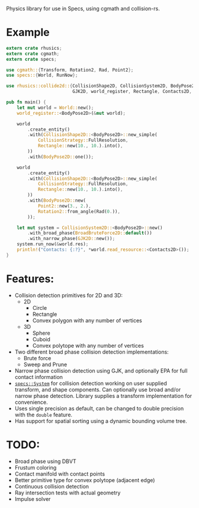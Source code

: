 Physics library for use in Specs, using cgmath and collision-rs.

# Example

```rust
extern crate rhusics;
extern crate cgmath;
extern crate specs;

use cgmath::{Transform, Rotation2, Rad, Point2};
use specs::{World, RunNow};

use rhusics::collide2d::{CollisionShape2D, CollisionSystem2D, BodyPose2D, BroadBruteForce2D,
                         GJK2D, world_register, Rectangle, Contacts2D, CollisionStrategy};

pub fn main() {
    let mut world = World::new();
    world_register::<BodyPose2D>(&mut world);

    world
        .create_entity()
        .with(CollisionShape2D::<BodyPose2D>::new_simple(
            CollisionStrategy::FullResolution,
            Rectangle::new(10., 10.).into(),
        ))
        .with(BodyPose2D::one());

    world
        .create_entity()
        .with(CollisionShape2D::<BodyPose2D>::new_simple(
            CollisionStrategy::FullResolution,
            Rectangle::new(10., 10.).into(),
        ))
        .with(BodyPose2D::new(
            Point2::new(3., 2.),
            Rotation2::from_angle(Rad(0.)),
        ));

    let mut system = CollisionSystem2D::<BodyPose2D>::new()
        .with_broad_phase(BroadBruteForce2D::default())
        .with_narrow_phase(GJK2D::new());
    system.run_now(&world.res);
    println!("Contacts: {:?}", *world.read_resource::<Contacts2D>());
}
```

# Features:

* Collision detection primitives for 2D and 3D:
  * 2D
    * Circle
    * Rectangle
    * Convex polygon with any number of vertices
  * 3D
    * Sphere
    * Cuboid
    * Convex polytope with any number of vertices
* Two different broad phase collision detection implementations:
  * Brute force
  * Sweep and Prune
* Narrow phase collision detection using GJK, and optionally EPA for full contact information
* [`specs::System`](https://docs.rs/specs/0.9.5/specs/trait.System.html) for collision
  detection working on user supplied transform, and shape components.
  Can optionally use broad and/or narrow phase detection.
  Library supplies a transform implementation for convenience.
* Uses single precision as default, can be changed to double precision with the `double`
  feature.
* Has support for spatial sorting using a dynamic bounding volume tree.

# TODO:

* Broad phase using DBVT
* Frustum coloring
* Contact manifold with contact points
* Better primitive type for convex polytope (adjacent edge)
* Continuous collision detection
* Ray intersection tests with actual geometry
* Impulse solver
